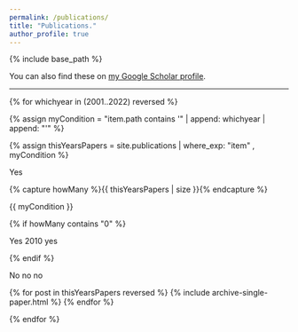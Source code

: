 ```yaml
---
permalink: /publications/
title: "Publications."
author_profile: true
---
```


{% include base_path %}

You can also find these on <a href="https://scholar.google.com/citations?user=IGApvF0AAAAJ&hl=en">my Google Scholar profile</a>.

<hr>

{% for whichyear in (2001..2022) reversed %}
  
   {% assign myCondition = "item.path contains '" | append: whichyear | append: "'" %}  
  
   {% assign thisYearsPapers = site.publications | where_exp: "item" , myCondition %}
  
   Yes 

   {% capture howMany %}{{ thisYearsPapers | size }}{% endcapture %}
   
   {{ myCondition }}
 
   {% if howMany contains "0" %}

   Yes 2010 yes
 
  {% endif %}

   No no no

   {% for post in thisYearsPapers reversed %}
        {% include archive-single-paper.html %}
   {% endfor %}

  
   
{% endfor %}




